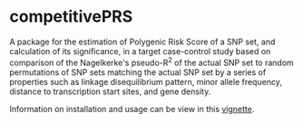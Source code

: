 # competitivePRS
A package for the estimation of Polygenic Risk Score
of a SNP set, and calculation of its significance, in a target case-control study based on
comparison of the Nagelkerke's pseudo-R<sup>2</sup> of the actual SNP set to random permutations
of SNP sets matching the actual SNP set by a series of properties such as linkage disequilibrium pattern, minor allele frequency, distance to transcription start sites, and gene density.

Information on installation and usage can be view in this [vignette](http://htmlpreview.github.io/?https://github.com/costasjavier/competitivePRS/blob/master/vignettes/The%20competitivePRS%20user%20guide.html).
 
